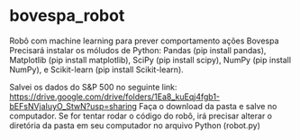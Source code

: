 # bovespa_robot
Robô com machine learning para prever comportamento ações Bovespa
Precisará instalar os móludos de Python: Pandas (pip install pandas), Matplotlib (pip install matplotlib), SciPy (pip install scipy), NumPy (pip install NumPy), e Scikit-learn (pip install Scikit-learn).

Salvei os dados do S&P 500 no seguinte link: https://drive.google.com/drive/folders/1Ea8_kuEqj4fgb1-bEFsNVjaIuyO_StwN?usp=sharing
Faça o download da pasta e salve no computador. Se for tentar rodar o código do robô, irá precisar alterar o diretória da pasta em seu computador no arquivo Python (robot.py)
